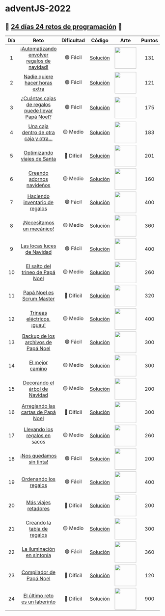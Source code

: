 # adventJS-2022

## 🎄 [24 días 24 retos de programación](https://adventjs.dev/es) 🎄

| Día |                                              Reto                                              | Dificultad |            Código             |                                 Arte                                 | Puntos |
| :-: | :--------------------------------------------------------------------------------------------: | :--------: | :---------------------------: | :------------------------------------------------------------------: | :----: |
|  1  |    [¡Automatizando envolver regalos de navidad!](https://adventjs.dev/es/challenges/2022/1)    |  🟢 Fácil  | [Solución](./retos/Reto1.md)  | <img src="https://adventjs.dev/challenges-2022/1.svg" width="70" />  |  131   |
|  2  |          [Nadie quiere hacer horas extra](https://adventjs.dev/es/challenges/2022/2)           |  🟢 Fácil  | [Solución](./retos/Reto2.md)  | <img src="https://adventjs.dev/challenges-2022/2.svg" width="70" />  |  121   |
|  3  | [¿Cuántas cajas de regalos puede llevar Papá Noel?](https://adventjs.dev/es/challenges/2022/3) |  🟢 Fácil  | [Solución](./retos/Reto3.md)  | <img src="https://adventjs.dev/challenges-2022/3.svg" width="70" />  |  175   |
|  4  |      [Una caja dentro de otra caja y otra...](https://adventjs.dev/es/challenges/2022/4)       |  🟡 Medio  | [Solución](./retos/Reto4.md)  | <img src="https://adventjs.dev/challenges-2022/4.svg" width="70" />  |  183   |
|  5  |            [Optimizando viajes de Santa](https://adventjs.dev/es/challenges/2022/5)            | 🔴 Difícil | [Solución](./retos/Reto5.md)  | <img src="https://adventjs.dev/challenges-2022/5.svg" width="70" />  |  201   |
|  6  |             [Creando adornos navideños](https://adventjs.dev/es/challenges/2022/6)             |  🟡 Medio  | [Solución](./retos/Reto6.md)  | <img src="https://adventjs.dev/challenges-2022/6.svg" width="70" />  |  160   |
|  7  |          [Haciendo inventario de regalos](https://adventjs.dev/es/challenges/2022/7)           |  🟢 Fácil  | [Solución](./retos/Reto7.md)  | <img src="https://adventjs.dev/challenges-2022/7.svg" width="70" />  |  400   |
|  8  |             [¡Necesitamos un mecánico!](https://adventjs.dev/es/challenges/2022/8)             |  🟡 Medio  | [Solución](./retos/Reto8.md)  | <img src="https://adventjs.dev/challenges-2022/8.svg" width="70" />  |  360   |
|  9  |            [Las locas luces de Navidad](https://adventjs.dev/es/challenges/2022/9)             |  🟢 Fácil  | [Solución](./retos/Reto9.md)  | <img src="https://adventjs.dev/challenges-2022/9.svg" width="70" />  |  400   |
| 10  |         [El salto del trineo de Papá Noel](https://adventjs.dev/es/challenges/2022/10)         |  🟡 Medio  | [Solución](./retos/Reto10.md) | <img src="https://adventjs.dev/challenges-2022/10.svg" width="70" /> |  260   |
| 11  |            [Papá Noel es Scrum Master](https://adventjs.dev/es/challenges/2022/11)             | 🔴 Difícil | [Solución](./retos/Reto11.md) | <img src="https://adventjs.dev/challenges-2022/11.svg" width="70" /> |  320   |
| 12  |            [Trineas eléctricos, ¡guau!](https://adventjs.dev/es/challenges/2022/12)            |  🟡 Medio  | [Solución](./retos/Reto12.md) | <img src="https://adventjs.dev/challenges-2022/12.svg" width="70" /> |  400   |
| 13  |       [Backup de los archivos de Papá Noel](https://adventjs.dev/es/challenges/2022/13)        |  🟢 Fácil  | [Solución](./retos/Reto13.md) | <img src="https://adventjs.dev/challenges-2022/13.svg" width="70" /> |  300   |
| 14  |                 [El mejor camino](https://adventjs.dev/es/challenges/2022/14)                  |  🟡 Medio  | [Solución](./retos/Reto14.md) | <img src="https://adventjs.dev/challenges-2022/14.svg" width="70" /> |  300   |
| 15  |          [Decorando el árbol de Navidad](https://adventjs.dev/es/challenges/2022/15)           |  🟡 Medio  | [Solución](./retos/Reto15.md) | <img src="https://adventjs.dev/challenges-2022/15.svg" width="70" /> |  200   |
| 16  |        [Arreglando las cartas de Papá Noel](https://adventjs.dev/es/challenges/2022/16)        | 🔴 Difícil | [Solución](./retos/Reto16.md) | <img src="https://adventjs.dev/challenges-2022/16.svg" width="70" /> |  300   |
| 17  |          [Llevando los regalos en sacos](https://adventjs.dev/es/challenges/2022/17)           |  🟡 Medio  | [Solución](./retos/Reto17.md) | <img src="https://adventjs.dev/challenges-2022/17.svg" width="70" /> |  260   |
| 18  |             [¡Nos quedamos sin tinta!](https://adventjs.dev/es/challenges/2022/18)             |  🟢 Fácil  | [Solución](./retos/Reto18.md) | <img src="https://adventjs.dev/challenges-2022/18.svg" width="70" /> |  200   |
| 19  |              [Ordenando los regalos](https://adventjs.dev/es/challenges/2022/19)               |  🟢 Fácil  | [Solución](./retos/Reto19.md) | <img src="https://adventjs.dev/challenges-2022/19.svg" width="70" /> |  400   |
| 20  |               [Más viajes retadores](https://adventjs.dev/es/challenges/2022/20)               | 🔴 Difícil | [Solución](./retos/Reto20.md) | <img src="https://adventjs.dev/challenges-2022/20.svg" width="70" /> |  200   |
| 21  |           [Creando la tabla de regalos](https://adventjs.dev/es/challenges/2022/21)            |  🟡 Medio  | [Solución](./retos/Reto21.md) | <img src="https://adventjs.dev/challenges-2022/21.svg" width="70" /> |  300   |
| 22  |            [La iluminación en sintonía](https://adventjs.dev/es/challenges/2022/22)            |  🟢 Fácil  | [Solución](./retos/Reto22.md) | <img src="https://adventjs.dev/challenges-2022/22.svg" width="70" /> |  360   |
| 23  |             [Compilador de Papá Noel](https://adventjs.dev/es/challenges/2022/23)              | 🔴 Difícil | [Solución](./retos/Reto23.md) | <img src="https://adventjs.dev/challenges-2022/23.svg" width="70" /> |  120   |
| 24  |          [El último reto es un laberinto](https://adventjs.dev/es/challenges/2022/24)          | 🔴 Difícil | [Solución](./retos/Reto24.md) | <img src="https://adventjs.dev/challenges-2022/24.svg" width="70" /> |  900   |
